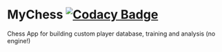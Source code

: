 # MyChess [![Codacy Badge](https://api.codacy.com/project/badge/Grade/3108770a22384b27b51d7efa75d3dfe3)](https://www.codacy.com/manual/patrik.sima/MyChess?utm_source=github.com&amp;utm_medium=referral&amp;utm_content=patriksima/MyChess&amp;utm_campaign=Badge_Grade)
Chess App for building custom player database, training and analysis (no engine!)


